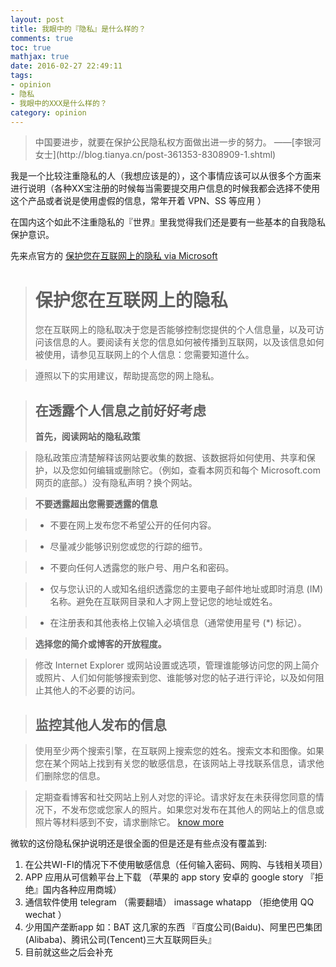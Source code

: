 ```yaml
---
layout: post
title: 我眼中的『隐私』是什么样的？
comments: true
toc: true
mathjax: true
date: 2016-02-27 22:49:11
tags: 
- opinion
- 隐私
- 我眼中的XXX是什么样的？
category: opinion
---
```


<!-- HTML -->
<blockquote class="blockquote-center">中国要进步，就要在保护公民隐私权方面做出进一步的努力。   ——[李银河女士](http://blog.tianya.cn/post-361353-8308909-1.shtml)</blockquote>


我是一个比较注重隐私的人（我想应该是的），这个事情应该可以从很多个方面来进行说明（各种XX宝注册的时候每当需要提交用户信息的时候我都会选择不使用这个产品或者说是使用虚假的信息，常年开着 VPN、SS 等应用 ）

<!--more-->

在国内这个如此不注重隐私的『世界』里我觉得我们还是要有一些基本的自我隐私保护意识。


先来点官方的 [保护您在互联网上的隐私 via Microsoft](https://www.microsoft.com/zh-cn/security/online-privacy/prevent.aspx)
> 保护您在互联网上的隐私
>===========
>您在互联网上的隐私取决于您是否能够控制您提供的个人信息量，以及可访问该信息的人。要阅读有关您的信息如何被传播到互联网，以及该信息如何被使用，请参见互联网上的个人信息：您需要知道什么。

>遵照以下的实用建议，帮助提高您的网上隐私。

>在透露个人信息之前好好考虑
>-------------
>**首先，阅读网站的隐私政策**

>隐私政策应清楚解释该网站要收集的数据、该数据将如何使用、共享和保护，以及您如何编辑或删除它。（例如，查看本网页和每个 Microsoft.com 网页的底部。）没有隐私声明？换个网站。

>**不要透露超出您需要透露的信息**

>- 不要在网上发布您不希望公开的任何内容。

>- 尽量减少能够识别您或您的行踪的细节。

>- 不要向任何人透露您的账户号、用户名和密码。

>- 仅与您认识的人或知名组织透露您的主要电子邮件地址或即时消息 (IM) 名称。避免在互联网目录和人才网上登记您的地址或姓名。

>- 在注册表和其他表格上仅输入必填信息（通常使用星号 (*) 标记）。

>**选择您的简介或博客的开放程度。**

>修改 Internet Explorer 或网站设置或选项，管理谁能够访问您的网上简介或照片、人们如何能够搜索到您、谁能够对您的帖子进行评论，以及如何阻止其他人的不必要的访问。

>监控其他人发布的信息
>----------

>使用至少两个搜索引擎，在互联网上搜索您的姓名。搜索文本和图像。如果您在某个网站上找到有关您的敏感信息，在该网站上寻找联系信息，请求他们删除您的信息。

>定期查看博客和社交网站上别人对您的评论。请求好友在未获得您同意的情况下，不发布您或您家人的照片。如果您对发布在其他人的网站上的信息或照片等材料感到不安，请求删除它。
>[know more](https://www.microsoft.com/zh-cn/security/online-privacy/prevent.aspx)

微软的这份隐私保护说明还是很全面的但是还是有些点没有覆盖到:

1. 在公共WI-FI的情况下不使用敏感信息（任何输入密码、网购、与钱相关项目）
2. APP 应用从可信赖平台上下载 （苹果的 app story 安卓的 google story 『拒绝』国内各种应用商城）
3. 通信软件使用 telegram （需要翻墙） imassage whatapp （拒绝使用 QQ wechat ）
4. 少用国产垄断app 如：BAT 这几家的东西 『百度公司(Baidu)、阿里巴巴集团(Alibaba)、腾讯公司(Tencent)三大互联网巨头』
5. 目前就这些之后会补充
